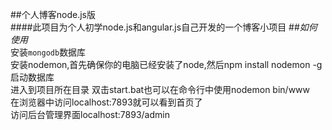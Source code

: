 ##个人博客node.js版<br>
####此项目为个人初学node.js和angular.js自己开发的一个博客小项目
##*如何使用*<br>
安装`mongodb`数据库<br>
安装nodemon,首先确保你的电脑已经安装了node,然后npm install nodemon -g<br>
启动数据库 <br>
进入到项目所在目录 双击start.bat也可以在命令行中使用nodemon bin/www<br>
在浏览器中访问localhost:7893就可以看到首页了 <br>
访问后台管理界面localhost:7893/admin<br>
